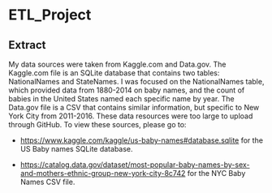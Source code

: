 # ETL_Project

## **E**xtract

My data sources were taken from Kaggle.com and Data.gov.  The Kaggle.com file is an SQLite database that contains two tables: NationalNames and StateNames.  I was focused on the NationalNames table, which provided data from 1880-2014 on baby names, and the count of babies in the United States named each specific name by year. The Data.gov file is a CSV that contains similar information, but specific to New York City from 2011-2016.  These data resources were too large to upload through GitHub. To view these sources, please go to:

- https://www.kaggle.com/kaggle/us-baby-names#database.sqlite for the US Baby names SQLite database.

- https://catalog.data.gov/dataset/most-popular-baby-names-by-sex-and-mothers-ethnic-group-new-york-city-8c742 for the NYC Baby Names CSV file.
